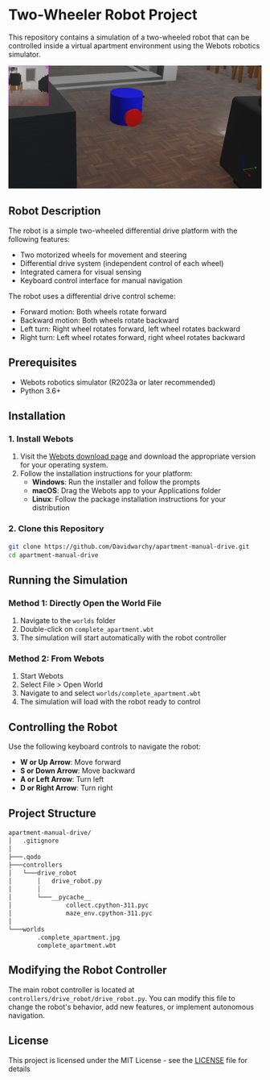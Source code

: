 # Two-Wheeler Robot Project

This repository contains a simulation of a two-wheeled robot that can be controlled inside a virtual apartment environment using the Webots robotics simulator.

![alt text](complete_apartment.png)

## Robot Description

The robot is a simple two-wheeled differential drive platform with the following features:

- Two motorized wheels for movement and steering
- Differential drive system (independent control of each wheel)
- Integrated camera for visual sensing
- Keyboard control interface for manual navigation

The robot uses a differential drive control scheme:
- Forward motion: Both wheels rotate forward
- Backward motion: Both wheels rotate backward
- Left turn: Right wheel rotates forward, left wheel rotates backward
- Right turn: Left wheel rotates forward, right wheel rotates backward

## Prerequisites

- Webots robotics simulator (R2023a or later recommended)
- Python 3.6+

## Installation

### 1. Install Webots

1. Visit the [Webots download page](https://cyberbotics.com/#download) and download the appropriate version for your operating system.
2. Follow the installation instructions for your platform:
   - **Windows**: Run the installer and follow the prompts
   - **macOS**: Drag the Webots app to your Applications folder
   - **Linux**: Follow the package installation instructions for your distribution

### 2. Clone this Repository

```bash
git clone https://github.com/Davidwarchy/apartment-manual-drive.git
cd apartment-manual-drive
```

## Running the Simulation

### Method 1: Directly Open the World File

1. Navigate to the `worlds` folder
2. Double-click on `complete_apartment.wbt`
3. The simulation will start automatically with the robot controller

### Method 2: From Webots

1. Start Webots
2. Select File > Open World
3. Navigate to and select `worlds/complete_apartment.wbt`
4. The simulation will load with the robot ready to control

## Controlling the Robot

Use the following keyboard controls to navigate the robot:

- **W or Up Arrow**: Move forward
- **S or Down Arrow**: Move backward
- **A or Left Arrow**: Turn left
- **D or Right Arrow**: Turn right

## Project Structure

```
apartment-manual-drive/
│   .gitignore
│   
├───.qodo
├───controllers
│   └───drive_robot
│       │   drive_robot.py
│       │   
│       └───__pycache__
│               collect.cpython-311.pyc
│               maze_env.cpython-311.pyc
│
└───worlds
        .complete_apartment.jpg
        complete_apartment.wbt
```

## Modifying the Robot Controller

The main robot controller is located at `controllers/drive_robot/drive_robot.py`. You can modify this file to change the robot's behavior, add new features, or implement autonomous navigation.

## License

This project is licensed under the MIT License - see the [LICENSE](LICENSE) file for details
